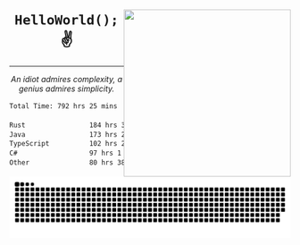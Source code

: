 <div text-align="center">
    <img src="https://i.imgur.com/h1q15Kt.gife" align="right" width="299" height="299">
    <h1 align="center"><code>HelloWorld();</code> ✌️</h1>
    <hr>
    <p align="center"><i>An idiot admires complexity, a genius admires simplicity.</i></p>
</div>

<!--START_SECTION:waka-->

```txt
Total Time: 792 hrs 25 mins

Rust                184 hrs 38 mins █████▒░░░░░░░░░░░░░░░░░░░   21.15 %
Java                173 hrs 22 mins █████░░░░░░░░░░░░░░░░░░░░   19.86 %
TypeScript          102 hrs 24 mins ███░░░░░░░░░░░░░░░░░░░░░░   11.73 %
C#                  97 hrs 1 min    ██▓░░░░░░░░░░░░░░░░░░░░░░   11.11 %
Other               80 hrs 38 mins  ██▒░░░░░░░░░░░░░░░░░░░░░░   09.24 %
```

<!--END_SECTION:waka-->

<picture>
  <source media="(prefers-color-scheme: dark)" srcset="https://raw.githubusercontent.com/Somfic/Somfic/main/github-contribution-grid-snake-dark.svg">
  <source media="(prefers-color-scheme: light)" srcset="https://raw.githubusercontent.com/Somfic/Somfic/main/github-contribution-grid-snake.svg">
  <img alt="github contribution grid snake animation" src="https://raw.githubusercontent.com/Somfic/Somfic/main/github-contribution-grid-snake.svg">
</picture>

